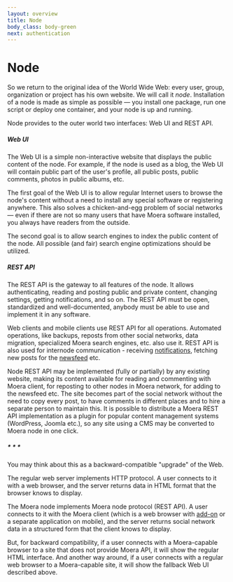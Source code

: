```yaml
---
layout: overview
title: Node
body_class: body-green
next: authentication
---
```


# Node

So we return to the original idea of the World Wide Web: every user,
group, organization or project has his own website. We will call it
*node*. Installation of a node is made as simple as possible — you
install one package, run one script or deploy one container, and your
node is up and running.

Node provides to the outer world two interfaces: Web UI and REST API.

##### Web UI

The Web UI is a simple non-interactive website that displays the public
content of the node. For example, if the node is used as a blog, the Web
UI will contain public part of the user's profile, all public posts,
public comments, photos in public albums, etc.

The first goal of the Web UI is to allow regular Internet users to
browse the node's content without a need to install any special software
or registering anywhere. This also solves a chicken-and-egg problem of
social networks — even if there are not so many users that have Moera
software installed, you always have readers from the outside.

The second goal is to allow search engines to index the public content
of the node. All possible (and fair) search engine optimizations should
be utilized.

##### REST API

The REST API is the gateway to all features of the node. It allows 
authenticating, reading and posting public and private content, changing
settings, getting notifications, and so on. The REST API must be open,
standardized and well-documented, anybody must be able to use and implement it
in any software.

Web clients and mobile clients use REST API for all operations.
Automated operations, like backups, reposts from other social networks,
data migration, specialized Moera search engines, etc. also use it.
REST API is also used for internode communication - receiving
[notifications][2], fetching new posts for the [newsfeed][3] etc.

Node REST API may be implemented (fully or partially) by any existing
website, making its content available for reading and commenting with
Moera client, for reposting to other nodes in Moera network, for adding
to the newsfeed etc. The site becomes part of the social network without
the need to copy every post, to have comments in different places and to
hire a separate person to maintain this. It is possible to distribute a
Moera REST API implementation as a plugin for popular content management
systems (WordPress, Joomla etc.), so any site using a CMS may be
converted to Moera node in one click.

##### \* \* \*

You may think about this as a backward-compatible "upgrade" of the Web.

The regular web server implements HTTP protocol. A user connects to it
with a web browser, and the server returns data in HTML format that the
browser knows to display.

The Moera node implements Moera node protocol (REST API). A user connects
to it with the Moera client (which is a web browser with [add-on][1] or
a separate application on mobile), and the server returns social network
data in a structured form that the client knows to display.

But, for backward compatibility, if a user connects with a Moera-capable
browser to a site that does not provide Moera API, it will show the
regular HTML interface. And another way around, if a user connects with a
regular web browser to a Moera-capable site, it will show the fallback
Web UI described above.

[1]: /overview/browser-extension.html
[2]: /overview/notifications.html
[3]: /overview/newsfeed.html
